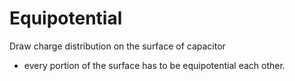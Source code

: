 # Equipotential
Draw charge distribution on the surface of capacitor  
- every portion of the surface has to be equipotential each other.
